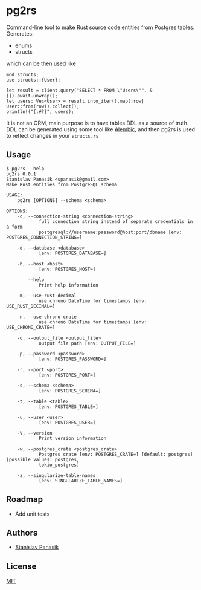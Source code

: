 # pg2rs

Command-line tool to make Rust source code entities from Postgres tables.
Generates: 
 - enums
 - structs

which can be then used like

```
mod structs;
use structs::{User};

let result = client.query("SELECT * FROM \"Users\"", &[]).await.unwrap();
let users: Vec<User> = result.into_iter().map(|row| User::from(row)).collect();
println!("{:#?}", users);
```

It is not an ORM, main purpose is to have tables DDL as a source of truth. DDL can be generated using some tool like [Alembic](https://alembic.sqlalchemy.org/en/latest/), and then pg2rs is used to reflect changes in your `structs.rs`


## Usage

```shell
$ pg2rs --help
pg2rs 0.0.1
Stanislav Panasik <spanasik@gmail.com>
Make Rust entities from PostgreSQL schema

USAGE:
    pg2rs [OPTIONS] --schema <schema>

OPTIONS:
    -c, --connection-string <connection-string>
            full connection string instead of separate credentials in a form
            postgresql://username:password@host:port/dbname [env: POSTGRES_CONNECTION_STRING=]

    -d, --database <database>
            [env: POSTGRES_DATABASE=]

    -h, --host <host>
            [env: POSTGRES_HOST=]

        --help
            Print help information

    -m, --use-rust-decimal
            use chrono DateTime for timestamps [env: USE_RUST_DECIMAL=]

    -n, --use-chrono-crate
            use chrono DateTime for timestamps [env: USE_CHRONO_CRATE=]

    -o, --output_file <output_file>
            output file path [env: OUTPUT_FILE=]

    -p, --password <password>
            [env: POSTGRES_PASSWORD=]

    -r, --port <port>
            [env: POSTGRES_PORT=]

    -s, --schema <schema>
            [env: POSTGRES_SCHEMA=]

    -t, --table <table>
            [env: POSTGRES_TABLE=]

    -u, --user <user>
            [env: POSTGRES_USER=]

    -V, --version
            Print version information

    -w, --postgres_crate <postgres_crate>
            Postgres crate [env: POSTGRES_CRATE=] [default: postgres] [possible values: postgres,
            tokio_postgres]

    -z, --singularize-table-names
            [env: SINGULARIZE_TABLE_NAMES=]
```


## Roadmap
- Add unit tests

## Authors
- [Stanislav Panasik](https://www.github.com/spanasik)

## License
[MIT](https://choosealicense.com/licenses/mit/)

